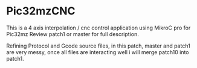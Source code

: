 # Pic32mzCNC
This is a 4 axis interpolation / cnc control application using MikroC pro for Pic32mz
Review patch1 or master for full description.

Refining Protocol and Gcode source files, in this patch, master and patch1 are very messy, once all files are interacting well i will merge patch10 into patch1.

